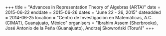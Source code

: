 +++
title = "Advances in Representation Theory of Algebras (ARTA)"
date = 2015-06-22
enddate = 2015-06-26
dates = "June 22 - 26, 2015"
dateadded = 2014-06-25
location = "Centro de Investigación en Matemáticas, A.C. (CIMAT), Guanajuato, México"
organisers = "Ibrahim Assem (Sherbrooke), José Antonio de la Peña (Guanajuato), Andrzej Skowroński (Toruń)"
+++

